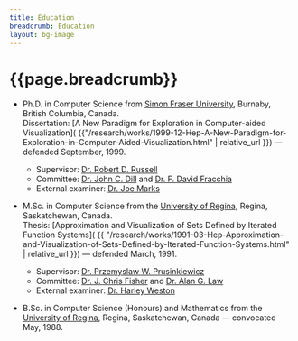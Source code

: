 ```yaml
---
title: Education
breadcrumb: Education
layout: bg-image
---
```

# {{page.breadcrumb}}

* Ph.D. in Computer Science from [Simon Fraser University](https://www.sfu.ca/),
  Burnaby, British Columbia, Canada.<br />
  Dissertation: [A New Paradigm for Exploration in Computer-aided Visualization]( {{"/research/works/1999-12-Hep-A-New-Paradigm-for-Exploration-in-Computer-Aided-Visualization.html" | relative_url }}) &mdash;
  defended September, 1999.
  * Supervisor: [Dr. Robert D. Russell](https://en.wikipedia.org/wiki/Robert_D._Russell)
  * Committee: [Dr. John C. Dill](https://www.sfu.ca/siat/people/faculty/john-dill.html)
  and [Dr. F. David Fracchia](https://thecdm.ca/people/faculty/dr-dave-fracchia)
  * External examiner: [Dr. Joe Marks](https://hcii.cmu.edu/people/joe-marks)

* M.Sc. in Computer Science from the [University of Regina](https://www.uregina.ca),
  Regina, Saskatchewan, Canada.<br />
	Thesis: [Approximation and Visualization of Sets Defined by Iterated Function Systems]( {{ "/research/works/1991-03-Hep-Approximation-and-Visualization-of-Sets-Defined-by-Iterated-Function-Systems.html" | relative_url }}) &mdash;
  defended March, 1991.
  * Supervisor: [Dr. Przemyslaw W. Prusinkiewicz]( https://en.wikipedia.org/wiki/Przemys%C5%82aw_Prusinkiewicz)
  * Committee: [Dr. J. Chris Fisher]( https://www.tandfonline.com/doi/abs/10.1080/00029890.1985.11971529)
  and [Dr. Alan G. Law]( https://www.amazon.ca/Theory-Approximation-Applications-Alan-Law/dp/0124389503)
  * External examiner: [Dr. Harley Weston]( http://www.smts.ca/spotlight-profession-dr-harley-weston/)

* B.Sc. in Computer Science (Honours) and Mathematics from the
  [University of Regina](https://www.uregina.ca),
  Regina, Saskatchewan, Canada &mdash; convocated May, 1988.
